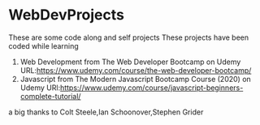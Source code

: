 # WebDevProjects
These are some code along and self projects
These projects have been coded while learning
 1. Web Development from The Web Developer Bootcamp on Udemy
   URL:https://www.udemy.com/course/the-web-developer-bootcamp/
 2. Javascript from The Modern Javascript Bootcamp Course (2020) on Udemy
  URl:https://www.udemy.com/course/javascript-beginners-complete-tutorial/
  
  a big thanks to Colt Steele,Ian Schoonover,Stephen Grider
